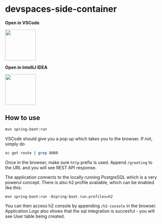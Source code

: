 # devspaces-side-container


**Open in VSCode**

<a href="https://devspaces.apps.cluster-sdkjx.sdkjx.sandbox1743.opentlc.com/f?url=https://github.com/agiertli/devspaces-side-container">
<img src="https://upload.wikimedia.org/wikipedia/commons/thumb/9/9a/Visual_Studio_Code_1.35_icon.svg/2048px-Visual_Studio_Code_1.35_icon.svg.png" width="100" height="100">
 </a>
 
 
 **Open in IntelliJ IDEA**


<a href="https://devspaces.apps.cluster-sdkjx.sdkjx.sandbox1743.opentlc.com/f?url=https://github.com/agiertli/devspaces-side-container&che-editor=che-incubator/che-idea/latest">
<img src="https://upload.wikimedia.org/wikipedia/commons/thumb/9/9c/IntelliJ_IDEA_Icon.svg/2048px-IntelliJ_IDEA_Icon.svg.png" width="100" height="100">
 </a>
 
 ## How to use
 
 ```bash
 mvn spring-boot:run
 ```
 
 VSCode should give you a pop up which takes you to the browser. If not, simply do
 ```bash
 oc get route | grep 8080
 ```
 
 Once in the browser, make sure `http` prefix is used. Append `/greeting` to the URL and you will see REST API response.
 
 The application connects to the locally running PostgreSQL which is a very powerul concept. There is also h2 profile available, which can be enabled like this:
 ```
 mvn spring-boot:run -Dspring-boot.run.profiles=h2
 ```
 You can then access h2 console by appending `/h2-console` in the browser.
 Application Logs also shows that the sql integration is succesful - you will see User table being created.
 

